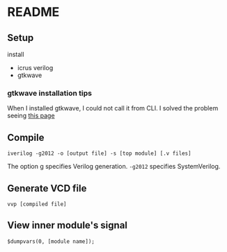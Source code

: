# README

## Setup
install
- icrus verilog
- gtkwave

### gtkwave installation tips
When I installed gtkwave, I could not call it from CLI.
I solved the problem seeing [this page](https://ughe.github.io/2018/11/06/gtkwave-osx)

## Compile
```
iverilog -g2012 -o [output file] -s [top module] [.v files]
```
The option g specifies Verilog generation. `-g2012` specifies SystemVerilog.

## Generate VCD file
```
vvp [compiled file]
```

## View inner module's signal
`$dumpvars(0, [module name]);`
